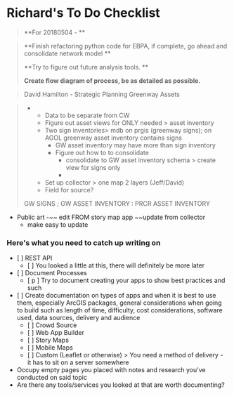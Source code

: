 # Richard's To Do Checklist

> **For 20180504 - **

> **Finish refactoring python code for EBPA, if complete, go ahead and consolidate network model**
>
> **Try to figure out future analysis tools. **
>
> **Create flow diagram of process, be as detailed as possible.**

> David Hamilton - Strategic Planning Greenway Assets

> * * Data to be separate from CW
>   * Figure out asset views for ONLY needed &gt; asset inventory
>   * Two sign inventories&gt;  mdb on prgis \(greenway signs\); on AGOL greenway asset inventory contains signs
>     * GW asset inventory may have more than sign inventory
>     * Figure out how to to consolidate
>       * consolidate to GW asset inventory schema &gt; create view for signs only
>       * 
>   * Set up collector &gt; one map 2 layers \(Jeff/David\)
>   * Field for source?
>
> GW SIGNS ; GW ASSET INVENTORY : PRCR ASSET INVENTORY

* Public art  -~~ edit FROM story map app ~~update from collector
  * make easy to update



### Here's what you need to catch up writing on

* \[ \] REST API
  * \[ \] You looked a little at this, there will definitely be more later
* \[ \] Document Processes
  * \[ p \] Try to document creating your apps to show best practices and such
* \[ \] Create documentation on types of apps and when it is best to use them, especially ArcGIS packages, general considerations when going to build such as length of time, difficulty, cost considerations, software used, data sources, delivery and audience
  * \[ \] Crowd Source
  * \[ \] Web App Builder
  * \[ \] Story Maps
  * \[ \] Mobile Maps
  * \[ \] Custom \(Leaflet or otherwise\) &gt; You need a method of delivery - it has to sit on a server somewhere
* Occupy empty pages you placed with notes and research you've conducted on said topic
* Are there any tools/services you looked at that are worth documenting?



